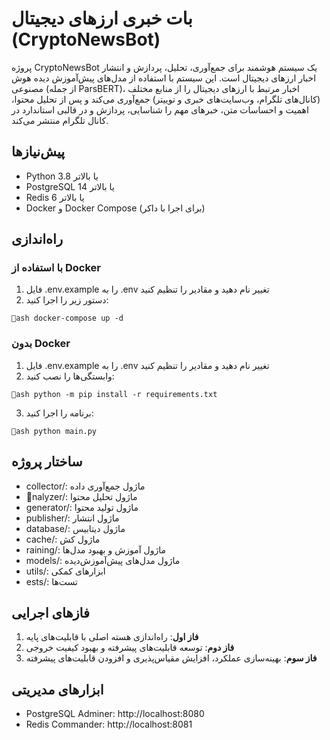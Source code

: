 ﻿# بات خبری ارزهای دیجیتال (CryptoNewsBot)

پروژه CryptoNewsBot یک سیستم هوشمند برای جمع‌آوری، تحلیل، پردازش و انتشار اخبار ارزهای دیجیتال است. این سیستم با استفاده از مدل‌های پیش‌آموزش دیده هوش مصنوعی (از جمله ParsBERT)، اخبار مرتبط با ارزهای دیجیتال را از منابع مختلف (کانال‌های تلگرام، وب‌سایت‌های خبری و توییتر) جمع‌آوری می‌کند و پس از تحلیل محتوا، اهمیت و احساسات متن، خبرهای مهم را شناسایی، پردازش و در قالبی استاندارد در کانال تلگرام منتشر می‌کند.

## پیش‌نیازها

- Python 3.8 یا بالاتر
- PostgreSQL 14 یا بالاتر
- Redis 6 یا بالاتر
- Docker و Docker Compose (برای اجرا با داکر)

## راه‌اندازی

### با استفاده از Docker

1. فایل .env.example را به .env تغییر نام دهید و مقادیر را تنظیم کنید
2. دستور زیر را اجرا کنید:

`ash
docker-compose up -d
`

### بدون Docker

1. فایل .env.example را به .env تغییر نام دهید و مقادیر را تنظیم کنید
2. وابستگی‌ها را نصب کنید:

`ash
python -m pip install -r requirements.txt
`

3. برنامه را اجرا کنید:

`ash
python main.py
`

## ساختار پروژه

- collector/: ماژول جمع‌آوری داده
- nalyzer/: ماژول تحلیل محتوا
- generator/: ماژول تولید محتوا
- publisher/: ماژول انتشار
- database/: ماژول دیتابیس
- cache/: ماژول کش
- 	raining/: ماژول آموزش و بهبود مدل‌ها
- models/: ماژول مدل‌های پیش‌آموزش‌دیده
- utils/: ابزارهای کمکی
- 	ests/: تست‌ها

## فازهای اجرایی

1. **فاز اول**: راه‌اندازی هسته اصلی با قابلیت‌های پایه
2. **فاز دوم**: توسعه قابلیت‌های پیشرفته و بهبود کیفیت خروجی
3. **فاز سوم**: بهینه‌سازی عملکرد، افزایش مقیاس‌پذیری و افزودن قابلیت‌های پیشرفته

## ابزارهای مدیریتی

- PostgreSQL Adminer: http://localhost:8080
- Redis Commander: http://localhost:8081
